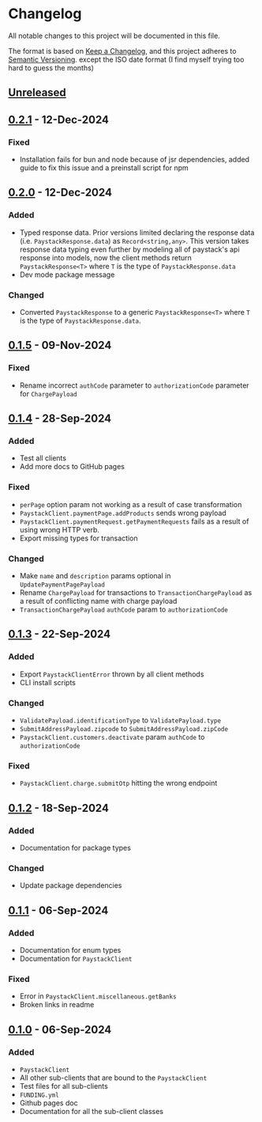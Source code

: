 # Changelog

All notable changes to this project will be documented in this file.

The format is based on [Keep a Changelog](https://keepachangelog.com/en/1.1.0/),
and this project adheres to
[Semantic Versioning](https://semver.org/spec/v2.0.0.html). except the ISO date
format (I find myself trying too hard to guess the months)

## [Unreleased]

## [0.2.1] - 12-Dec-2024

### Fixed

- Installation fails for bun and node because of jsr dependencies, added guide to fix this issue
  and a preinstall script for npm

## [0.2.0] - 12-Dec-2024

### Added

- Typed response data. Prior versions limited declaring the response data (i.e.
  `PaystackResponse.data`) as `Record<string,any>`. This version takes response
  data typing even further by modeling all of paystack's api response into
  models, now the client methods return `PaystackResponse<T>` where `T` is the
  type of `PaystackResponse.data`
- Dev mode package message

### Changed

- Converted `PaystackResponse` to a generic `PaystackResponse<T>` where `T` is
  the type of `PaystackResponse.data`.

## [0.1.5] - 09-Nov-2024

### Fixed

- Rename incorrect `authCode` parameter to `authorizationCode` parameter for
  `ChargePayload`

## [0.1.4] - 28-Sep-2024

### Added

- Test all clients
- Add more docs to GitHub pages

### Fixed

- `perPage` option param not working as a result of case transformation
- `PaystackClient.paymentPage.addProducts` sends wrong payload
- `PaystackClient.paymentRequest.getPaymentRequests` fails as a result of using
  wrong HTTP verb.
- Export missing types for transaction

### Changed

- Make `name` and `description` params optional in `UpdatePaymentPagePayload`
- Rename `ChargePayload` for transactions to `TransactionChargePayload` as a
  result of conflicting name with charge payload
- `TransactionChargePayload` `authCode` param to `authorizationCode`

## [0.1.3] - 22-Sep-2024

### Added

- Export `PaystackClientError` thrown by all client methods
- CLI install scripts

### Changed

- `ValidatePayload.identificationType` to `ValidatePayload.type`
- `SubmitAddressPayload.zipcode` to `SubmitAddressPayload.zipCode`
- `PaystackClient.customers.deactivate` param `authCode` to `authorizationCode`

### Fixed

- `PaystackClient.charge.submitOtp` hitting the wrong endpoint

## [0.1.2] - 18-Sep-2024

### Added

- Documentation for package types

### Changed

- Update package dependencies

## [0.1.1] - 06-Sep-2024

### Added

- Documentation for enum types
- Documentation for `PaystackClient`

### Fixed

- Error in `PaystackClient.miscellaneous.getBanks`
- Broken links in readme

## [0.1.0] - 06-Sep-2024

### Added

- `PaystackClient`
- All other sub-clients that are bound to the `PaystackClient`
- Test files for all sub-clients
- `FUNDING.yml`
- Github pages doc
- Documentation for all the sub-client classes

[unreleased]: https://github.com/gray-adeyi/paystack-sdk/compare/v0.2.1...HEAD
[0.2.1]: https://github.com/gray-adeyi/paystack-sdk/compare/v0.2.0...v0.2.1
[0.2.0]: https://github.com/gray-adeyi/paystack-sdk/compare/v0.1.5...v0.2.0
[0.1.5]: https://github.com/gray-adeyi/paystack-sdk/compare/v0.1.4...v0.1.5
[0.1.4]: https://github.com/gray-adeyi/paystack-sdk/compare/v0.1.3...v0.1.4
[0.1.3]: https://github.com/gray-adeyi/paystack-sdk/compare/v0.1.2...v0.1.3
[0.1.2]: https://github.com/gray-adeyi/paystack-sdk/compare/v0.1.1...v0.1.2
[0.1.1]: https://github.com/gray-adeyi/paystack-sdk/compare/v0.1.0...v0.1.1
[0.1.0]: https://github.com/gray-adeyi/paystack-sdk/releases/tag/v0.1.0
